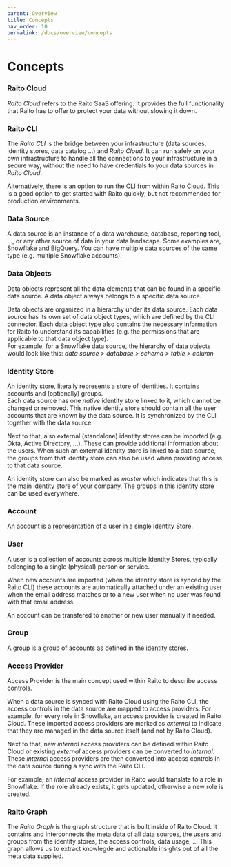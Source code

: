 ```yaml
---
parent: Overview
title: Concepts
nav_order: 10
permalink: /docs/overview/concepts
---
```


# Concepts

### Raito Cloud
*Raito Cloud* refers to the Raito SaaS offering. It provides the full functionality that Raito has to offer to protect your data without slowing it down.

### Raito CLI
The *Raito CLI* is the bridge between your infrastructure (data sources, identity stores, data catalog ...) and *Raito Cloud*. It can run safely on your own infrastructure to handle all the connections to your infrastructure in a secure way, without the need to have credentials to your data sources in *Raito Cloud*.

Alternatively, there is an option to run the CLI from within Raito Cloud. This is a good option to get started with Raito quickly, but not recommended for production environments.

<!-- 
re-enable when it's available in the UI
### Tags
Meta data is highly important in Raito. Within *Raito Cloud* meta data is represented as tags. 

Tags can be specified on most elements in the *Raito Graph*. Tags will be inherited by other nodes in the graph where it makes sense. 
-->

### Data Source
A data source is an instance of a data warehouse, database, reporting tool, …, or any other source of data in your data landscape. Some examples are, Snowflake and BigQuery. You can have multiple data sources of the same type (e.g. multiple Snowflake accounts).

### Data Objects
Data objects represent all the data elements that can be found in a specific data source. A data object always belongs to a specific data source.

Data objects are organized in a hierarchy under its data source. Each data source has its own set of data object types, which are defined by the CLI connector. Each data object type also contains the necessary information for Raito to understand its capabilities (e.g. the permissions that are applicable to that data object type).<br>
For example, for a Snowflake data source, the hierarchy of data objects would look like this: *data source > database > schema > table > column*

### Identity Store
An identity store, literally represents a store of identities. It contains accounts and (optionally) groups.<br>
Each data source has one *native* identity store linked to it, which cannot be changed or removed. This native identity store should contain all the user accounts that are known by the data source. It is synchronized by the CLI together with the data source.

Next to that, also external (standalone) identity stores can be imported (e.g. Okta, Active Directory, ...). These can provide additional information about the users. When such an external identity store is linked to a data source, the groups from that identity store can also be used when providing access to that data source.

An identity store can also be marked as *master* which indicates that this is the main identity store of your company. The groups in this identity store can be used everywhere.

### Account
An account is a representation of a user in a single Identity Store.

### User
A user is a collection of accounts across multiple Identity Stores, typically belonging to a single (physical) person or service.

When new accounts are imported (when the identity store is synced by the Raito CLI) these accounts are automatically attached under an existing user when the email address matches or to a new user when no user was found with that email address. 

An account can be transfered to another or new user manually if needed.

### Group
A group is a group of accounts as defined in the identity stores.

### Access Provider
Access Provider is the main concept used within Raito to describe access controls.

When a data source is synced with Raito Cloud using the Raito CLI, the access controls in the data source are mapped to access providers. For example, for every role in Snowflake, an access provider is created in Raito Cloud. These imported access providers are marked as *external* to indicate that they are managed in the data source itself (and not by Raito Cloud).

Next to that, new *internal* access providers can be defined within Raito Cloud or existing *external* access providers can be converted to *internal*. These *internal* access providers are then converted into access controls in the data source during a sync with the Raito CLI. 

For example, an *internal* access provider in Raito would translate to a role in Snowflake. If the role already exists, it gets updated, otherwise a new role is created.

### Raito Graph 
The *Raito Graph* is the graph structure that is built inside of Raito Cloud. It contains and interconnects the meta data of all data sources, the users and groups from the identity stores, the access controls, data usage, ... This graph allows us to extract knowlegde and actionable insights out of all the meta data supplied. 